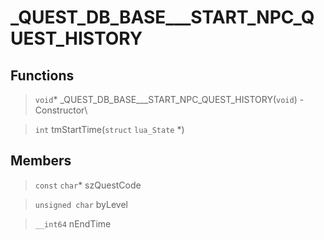 # _QUEST_DB_BASE___START_NPC_QUEST_HISTORY
 
## Functions
 
> `void`* _QUEST_DB_BASE___START_NPC_QUEST_HISTORY(`void`) - Constructor\
 
> `int` tmStartTime(`struct` `lua_State` *)
 
## Members
 
> `const` `char`* szQuestCode
 
> `unsigned char` byLevel
 
> `__int64` nEndTime
 
